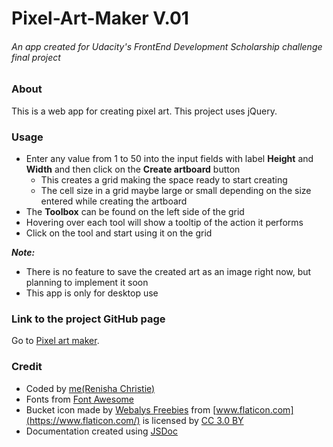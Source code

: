 # Pixel-Art-Maker V.01
###### An app created for Udacity's FrontEnd Development Scholarship challenge final project

### About
This is a web app for creating pixel art. This project uses jQuery.

### Usage
- Enter any value from 1 to 50 into the input fields with label **Height** and **Width** and then click on the **Create artboard** button
  - This creates a grid making the space ready to start creating
  - The cell size in a grid maybe large or small depending on the size entered while creating the artboard
- The **Toolbox** can be found on the left side of the grid
- Hovering over each tool will show a tooltip of the action it performs
- Click on the tool and start using it on the grid

**_Note:_**
- There is no feature to save the created art as an image right now, but planning to implement it soon
- This app is only for desktop use

### Link to the project GitHub page
Go to [Pixel art maker](https://crisner.github.io/pixel-art-maker/). 

### Credit
- Coded by [me(Renisha Christie)](http://www.renishachristie.com)
- Fonts from [Font Awesome](https://fontawesome.com/icons?d=gallery)
- Bucket icon made by [Webalys Freebies](https://www.flaticon.com/authors/webalys-freebies) from [www.flaticon.com](https://www.flaticon.com/) is licensed by [CC 3.0 BY](http://creativecommons.org/licenses/by/3.0/)
- Documentation created using [JSDoc](http://usejsdoc.org)